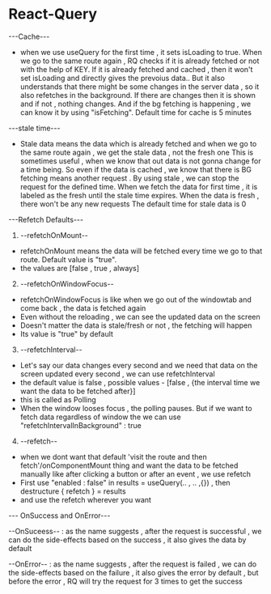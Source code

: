 # React-Query
 
---Cache---

- when we use useQuery for the first time , it sets isLoading to true. When we go to the same route again , RQ checks if it is already fetched or not with the help of KEY. If it is already fetched and cached , then it won't set isLoading and directly gives the prevoius data.. But it also understands that there might be some changes in the server data , so it also refetches in the background. If there are changes then it is shown and if not , nothing changes. And if the bg fetching is happening , we can know it by using "isFetching".
Default time for cache is 5 minutes


---stale time---

- Stale data means the data which is already fetched and when we go to the same route again , we get the stale data , not the fresh one
 This is sometimes useful , when we know that out data is not gonna change for a time being.
 So even if the data is cached , we know that there is BG fetching means another request .
 By using stale , we can stop the request for the defined time. When we fetch the data for first time , it is labeled as the fresh until the stale time expires. When the data is fresh , there won't be any new requests
 The default time for stale data is 0


---Refetch Defaults---

1. --refetchOnMount--

- refetchOnMount means the data will be fetched every time we go to that route. Default value is "true".
- the values are [false , true , always]


2. --refetchOnWindowFocus--

- refetchOnWindowFocus is like when we go out of the windowtab and come back , the data is fetched again
- Even without the reloading , we can see the updated data on the screen
- Doesn't matter the data is stale/fresh or not , the fetching will happen
- Its value is "true" by default


3. --refetchInterval--

- Let's say our data changes every second and we need that data on the screen updated every second , we can use refetchInterval
- the default value is false , possible values - [false , {the interval time we want the data to be fetched after}]
- this is called as Polling
- When the window looses focus , the polling pauses. But if we want to fetch data regardless of window the we can use 
 "refetchIntervalInBackground" : true 

  
4. --refetch--

- when we dont want that default 'visit the route and then fetch'/onComponentMount thing and want the data to be fetched manually like after clicking a button or after an event , we use refetch 
- First use "enabled : false" in results = useQuery(.. , .. ,{}) , then destructure { refetch } = results 
- and use the refetch wherever you want



--- OnSuccess and OnError---

--OnSuceess--
: as the name suggests , after the request is successful , we can do the side-effects based on the success , it also gives the data by default 

--OnError--
: as the name suggests , after the request is failed , we can do the side-effects based on the failure , it also gives the error by default , but before the error , RQ will try the request for 3 times to get the success